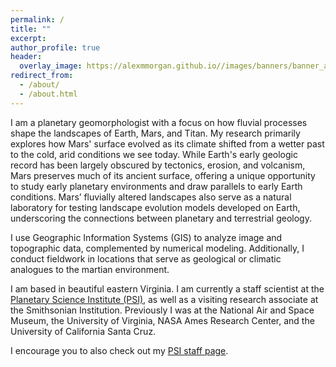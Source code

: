 ```yaml
---
permalink: /
title: ""
excerpt: 
author_profile: true
header:
  overlay_image: https://alexmmorgan.github.io//images/banners/banner_atacama1.jpg
redirect_from: 
  - /about/
  - /about.html
---
```


I am a planetary geomorphologist with a focus on how fluvial processes shape the landscapes of Earth, Mars, and Titan. My research primarily explores how Mars' surface evolved as its climate shifted from a wetter past to the cold, arid conditions we see today. While Earth's early geologic record has been largely obscured by tectonics, erosion, and volcanism, Mars preserves much of its ancient surface, offering a unique opportunity to study early planetary environments and draw parallels to early Earth conditions. Mars’ fluvially altered landscapes also serve as a natural laboratory for testing landscape evolution models developed on Earth, underscoring the connections between planetary and terrestrial geology.

I use Geographic Information Systems (GIS) to analyze image and topographic data, complemented by numerical modeling. Additionally, I conduct fieldwork in locations that serve as geological or climatic analogues to the martian environment.

I am based in beautiful eastern Virginia. I am currently a staff scientist at the <a href="https://www.psi.edu" target="_blank" rel="noopener noreferrer">Planetary Science Institute (PSI)</a>, as well as a visiting research associate at the Smithsonian Institution. Previously I was at the National Air and Space Museum, the University of Virginia, NASA Ames Research Center, and the University of California Santa Cruz.

I encourage you to also check out my <a href="https://www.psi.edu/staff/profile/alexander-morgan/" target="_blank" rel="noopener noreferrer">PSI staff page</a>.
